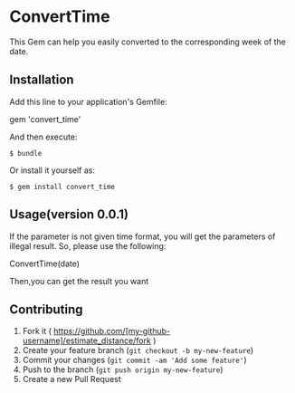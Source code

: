 # ConvertTime

This Gem can help you easily converted to the corresponding week of the date.

## Installation

Add this line to your application's Gemfile:


gem 'convert_time'


And then execute:

    $ bundle

Or install it yourself as:

    $ gem install convert_time

## Usage(version 0.0.1)

If the parameter is not given time format, you will get the parameters of illegal result.
So, please use the following:

ConvertTime(date)

Then,you can get the result you want

## Contributing

1. Fork it ( https://github.com/[my-github-username]/estimate_distance/fork )
2. Create your feature branch (`git checkout -b my-new-feature`)
3. Commit your changes (`git commit -am 'Add some feature'`)
4. Push to the branch (`git push origin my-new-feature`)
5. Create a new Pull Request
